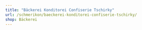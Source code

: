 ```yaml
---
title: "Bäckerei Konditorei Confiserie Tschirky"
url: /schmerikon/baeckerei-konditorei-confiserie-tschirky/
shop: Bäckerei
---
```

